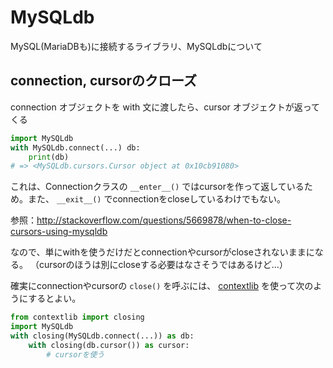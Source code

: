 # MySQLdb

MySQL(MariaDBも)に接続するライブラリ、MySQLdbについて

## connection, cursorのクローズ

connection オブジェクトを with 文に渡したら、cursor オブジェクトが返ってくる

```py
import MySQLdb
with MySQLdb.connect(...) db:
    print(db)
# => <MySQLdb.cursors.Cursor object at 0x10cb91080>
```

これは、Connectionクラスの `__enter__()` ではcursorを作って返しているため。また、 `__exit__()` でconnectionをcloseしているわけでもない。

参照：http://stackoverflow.com/questions/5669878/when-to-close-cursors-using-mysqldb

なので、単にwithを使うだけだとconnectionやcursorがcloseされないままになる。
（cursorのほうは別にcloseする必要はなさそうではあるけど…）

確実にconnectionやcursorの `close()` を呼ぶには、 [contextlib](https://docs.python.org/3/library/contextlib.html) を使って次のようにするとよい。

```py
from contextlib import closing
import MySQLdb
with closing(MySQLdb.connect(...)) as db:
    with closing(db.cursor()) as cursor:
        # cursorを使う
```


